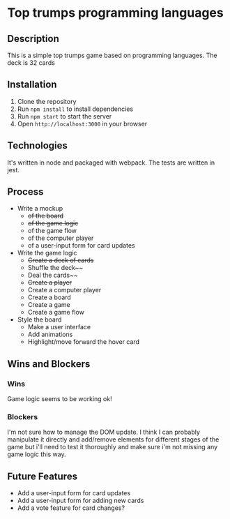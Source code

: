 # Top trumps programming languages

## Description

This is a simple top trumps game based on programming languages. The deck is 32 cards

## Installation

1. Clone the repository
2. Run `npm install` to install dependencies
3. Run `npm start` to start the server
4. Open `http://localhost:3000` in your browser

## Technologies

It's written in node and packaged with webpack. The tests are written in jest.

## Process

-   Write a mockup
    -   ~~of the board~~
    -   ~~of the game logic~~
    -   of the game flow
    -   of the computer player
    -   of a user-input form for card updates
-   Write the game logic
    -   ~~Create a deck of cards~~
    -   Shuffle the deck~~
    -   Deal the cards~~
    -   ~~Create a player~~
    -   Create a computer player
    -   Create a board
    -   Create a game
    -   Create a game flow
-   Style the board
    -   Make a user interface
    -   Add animations
    -   Highlight/move forward the hover card

## Wins and Blockers

### Wins

Game logic seems to be working ok!

### Blockers

I'm not sure how to manage the DOM update. I think I can probably manipulate it directly and add/remove elements for different stages of the game but i'll need to test it thoroughly and make sure i'm not missing any game logic this way.

## Future Features

-   Add a user-input form for card updates
-   Add a user-input form for adding new cards
-   Add a vote feature for card changes?
